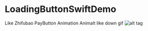 # LoadingButtonSwiftDemo
Like Zhifubao PayButton Animation
Animalt like down gif
![alt tag](http://ww3.sinaimg.cn/mw690/b383e575gw1ex5pehic8pg20hs0qoth4.gif)
